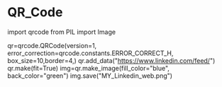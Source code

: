 # QR_Code
import qrcode 
from PIL import Image

qr=qrcode.QRCode(version=1,
                 error_correction=qrcode.constants.ERROR_CORRECT_H,
                 box_size=10,border=4,)
qr.add_data("https://www.linkedin.com/feed/")
qr.make(fit=True)
img=qr.make_image(fill_color="blue", back_color="green")
img.save("MY_Linkedin_web.png")
